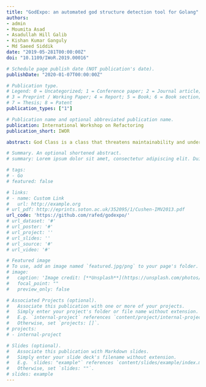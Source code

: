 ```yaml
---
title: "GodExpo: an automated god structure detection tool for Golang"
authors:
- admin
- Moumita Asad
- Asadullah Hill Galib
- Kishan Kumar Ganguly
- Md Saeed Siddik
date: "2019-05-281T00:00:00Z"
doi: "10.1109/IWoR.2019.00016"

# Schedule page publish date (NOT publication's date).
publishDate: "2020-01-07T00:00:00Z"

# Publication type.
# Legend: 0 = Uncategorized; 1 = Conference paper; 2 = Journal article;
# 3 = Preprint / Working Paper; 4 = Report; 5 = Book; 6 = Book section;
# 7 = Thesis; 8 = Patent
publication_types: ["1"]

# Publication name and optional abbreviated publication name.
publication: International Workshop on Refactoring
publication_short: IWOR

abstract: God Class is a class that threatens maintainability and understandability of code by performing most of the work alone. Various tools exist that can detect God Class of Java or C++ programs, however, there is no existing tool for detecting God Class(Structure) in Golang. Although Golang is not an object-oriented language, it offers structures which are similar to classes in OOP as they can contain fields and methods. Unlike OOP, methods of a structure can be defined on any file in the package of Golang. This paper presents a tool entitled GodExpo to detect God Structures in Golang programs by calculating metrics namely Weighted Method Count, Tight Class Cohesion, and Access to Foreign Data. In addition, GodExpo can provide version wise results to observe the evolution of God structures. To evaluate GodExpo, an experiment has been conducted on several versions of two open source Golang projects and the tool successfully found God structures in all versions of those projects.

# Summary. An optional shortened abstract.
# summary: Lorem ipsum dolor sit amet, consectetur adipiscing elit. Duis posuere tellus ac convallis placerat. Proin tincidunt magna sed ex sollicitudin condimentum.

# tags:
# - Go
# featured: false

# links:
# - name: Custom Link
#   url: http://example.org
# url_pdf: http://eprints.soton.ac.uk/352095/1/Cushen-IMV2013.pdf
url_code: 'https://github.com/rafed/godexpo/'
# url_dataset: '#'
# url_poster: '#'
# url_project: ''
# url_slides: ''
# url_source: '#'
# url_video: '#'

# Featured image
# To use, add an image named `featured.jpg/png` to your page's folder. 
# image:
#   caption: 'Image credit: [**Unsplash**](https://unsplash.com/photos/pLCdAaMFLTE)'
#   focal_point: ""
#   preview_only: false

# Associated Projects (optional).
#   Associate this publication with one or more of your projects.
#   Simply enter your project's folder or file name without extension.
#   E.g. `internal-project` references `content/project/internal-project/index.md`.
#   Otherwise, set `projects: []`.
# projects:
# - internal-project

# Slides (optional).
#   Associate this publication with Markdown slides.
#   Simply enter your slide deck's filename without extension.
#   E.g. `slides: "example"` references `content/slides/example/index.md`.
#   Otherwise, set `slides: ""`.
# slides: example
---
```


<!-- {{% callout note %}}
Click the *Cite* button above to demo the feature to enable visitors to import publication metadata into their reference management software.
{{% /callout %}} -->

<!-- {{% callout note %}}
Create your slides in Markdown - click the *Slides* button to check out the example.
{{% /callout %}} -->

<!-- Supplementary notes can be added here, including [code, math, and images](https://wowchemy.com/docs/writing-markdown-latex/). -->
